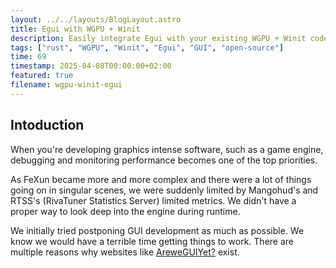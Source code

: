 ```yaml
---
layout: ../../layouts/BlogLayout.astro
title: Egui with WGPU + Winit
description: Easily integrate Egui with your existing WGPU + Winit codebase
tags: ["rust", "WGPU", "Winit", "Egui", "GUI", "open-source"]
time: 69
timestamp: 2025-04-08T00:00:00+02:00
featured: true
filename: wgpu-winit-egui
---
```


## Intoduction

When you're developing graphics intense software, such as a game engine, debugging and monitoring performance becomes one of the top priorities.

As FeXun became more and more complex and there were a lot of things going on in singular scenes, we were suddenly limited by Mangohud's and RTSS's (RivaTuner Statistics Server) limited metrics. We didn't have a proper way to look deep into the engine during runtime.

We initially tried postponing GUI development as much as possible. We know we would have a terrible time getting things to work. There are multiple reasons why websites like [AreweGUIYet?](https://areweguiyet.com/) exist.


